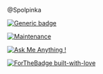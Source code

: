 @Spolpinka

[![Generic badge](https://img.shields.io/badge/<SUBJ>-<STATUS>-<COLOR>.svg)](https://shields.io/)

[![Maintenance](https://img.shields.io/badge/maintainer-theMaintainer-blue)](https://github.com/Spolpinka/OutputExcel)




[![Ask Me Anything !](https://img.shields.io/badge/Ask%20me-anything-1abc9c.svg)](https://github.com/Spolpinka/AskMeEverything#askmeeverything)

[![ForTheBadge built-with-love](http://ForTheBadge.com/images/badges/built-with-love.svg)](https://GitHub.com/Spolpinka/)

<!---
Spolpinka/Spolpinka is a ✨ special ✨ repository because its `README.md` (this file) appears on your GitHub profile.
You can click the Preview link to take a look at your changes.
--->
